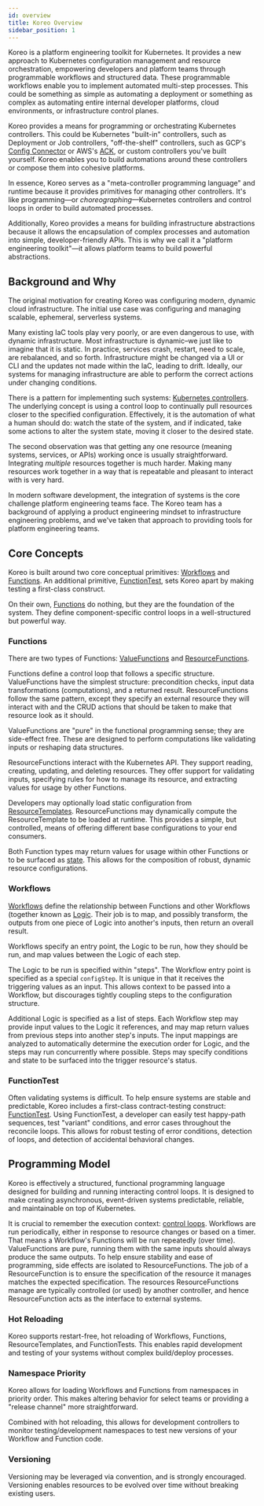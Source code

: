 ```yaml
---
id: overview
title: Koreo Overview
sidebar_position: 1
---
```


Koreo is a platform engineering toolkit for Kubernetes. It provides a new
approach to Kubernetes configuration management and resource orchestration,
empowering developers and platform teams through programmable workflows and
structured data. These programmable workflows enable you to implement automated
multi-step processes. This could be something as simple as automating a
deployment or something as complex as automating entire internal developer
platforms, cloud environments, or infrastructure control planes.

Koreo provides a means for programming or orchestrating Kubernetes controllers.
This could be Kubernetes "built-in" controllers, such as Deployment or Job
controllers, "off-the-shelf" controllers, such as GCP's
[Config Connector](https://cloud.google.com/config-connector/docs/overview) or
AWS's [ACK](https://aws-controllers-k8s.github.io/community/docs/community/overview/),
or custom controllers you've built yourself. Koreo enables you to build
automations around these controllers or compose them into cohesive platforms.

In essence, Koreo serves as a "meta-controller programming language" and
runtime because it provides primitives for managing other controllers. It's
like programming—or _choreographing_—Kubernetes controllers and control loops
in order to build automated processes. 

Additionally, Koreo provides a means for building infrastructure abstractions
because it allows the encapsulation of complex processes and automation into
simple, developer-friendly APIs. This is why we call it a "platform engineering
toolkit"—it allows platform teams to build powerful abstractions.

## Background and Why

The original motivation for creating Koreo was configuring modern, dynamic
cloud infrastructure. The initial use case was configuring and managing
scalable, ephemeral, serverless systems.

Many existing IaC tools play very poorly, or are even dangerous to use, with
dynamic infrastructure. Most infrastructure is dynamic–we just like to imagine
that it is static. ­In practice, services crash, restart, need to scale, are
rebalanced, and so forth. Infrastructure might be changed via a UI or CLI and
the updates not made within the IaC, leading to drift. Ideally, our systems for
managing infrastructure are able to perform the correct actions under changing
conditions.

There is a pattern for implementing such systems: [Kubernetes
controllers](https://kubernetes.io/docs/concepts/architecture/controller/). The
underlying concept is using a control loop to continually pull resources closer
to the specified configuration. Effectively, it is the automation of what a
human should do: watch the state of the system, and if indicated, take some
actions to alter the system state, moving it closer to the desired state.

The second observation was that getting any one resource (meaning systems,
services, or APIs) working once is usually straightforward. Integrating
_multiple_ resources together is much harder. Making many resources work
together in a way that is repeatable and pleasant to interact with is very
hard.

In modern software development, the integration of systems is the core
challenge platform engineering teams face. The Koreo team has a background of
applying a product engineering mindset to infrastructure engineering problems,
and we've taken that approach to providing tools for platform engineering
teams.

## Core Concepts

Koreo is built around two core conceptual primitives:
[Workflows](../workflow.md) and [Functions](./glossary.md#function). An
additional primitive, [FunctionTest](/docs/function-test.md), sets Koreo
apart by making testing a first-class construct.

On their own, [Functions](./glossary.md#function) do nothing, but they are
the foundation of the system. They define component-specific control loops in a
well-structured but powerful way.

### Functions

There are two types of Functions: [ValueFunctions](../value-function.md)
and [ResourceFunctions](../resource-function.md).

Functions define a control loop that follows a specific structure.
ValueFunctions have the simplest structure: precondition checks, input data
transformations (computations), and a returned result. ResourceFunctions
follow the same pattern, except they specify an external resource they will
interact with and the CRUD actions that should be taken to make that resource
look as it should.

ValueFunctions are "pure" in the functional programming sense; they are
side-effect free. These are designed to perform computations like validating
inputs or reshaping data structures.

ResourceFunctions interact with the Kubernetes API. They support reading,
creating, updating, and deleting resources. They offer support for validating
inputs, specifying rules for how to manage its resource, and extracting values
for usage by other Functions.

Developers may optionally load static configuration from
[ResourceTemplates](../resource-template.md). ResourceFunctions may
dynamically compute the ResourceTemplate to be loaded at runtime. This provides
a simple, but controlled, means of offering different base configurations to
your end consumers.

Both Function types may return values for usage within other Functions or to be
surfaced as [state](./glossary.md#state). This allows for the composition
of robust, dynamic resource configurations.

### Workflows

[Workflows](../workflow.md) define the relationship between Functions and other
Workflows (together known as [Logic](./glossary.md#logic). Their job is to map,
and possibly transform, the outputs from one piece of Logic into another's
inputs, then return an overall result.

Workflows specify an entry point, the Logic to be run, how they should be run,
and map values between the Logic of each step.

The Logic to be run is specified within "steps". The Workflow entry point is
specified as a special `configStep`. It is unique in that it receives the
triggering values as an input. This allows context to be passed into a
Workflow, but discourages tightly coupling steps to the configuration
structure.

Additional Logic is specified as a list of steps. Each Workflow step may
provide input values to the Logic it references, and may map return values from
previous steps into another step's inputs. The input mappings are analyzed to
automatically determine the execution order for Logic, and the steps may run
concurrently where possible. Steps may specify conditions and state to be
surfaced into the trigger resource's status.

### FunctionTest

Often validating systems is difficult. To help ensure systems are stable and
predictable, Koreo includes a first-class contract-testing construct:
[FunctionTest](/docs/function-test.md). Using FunctionTest, a developer can
easily test happy-path sequences, test "variant" conditions, and error cases
throughout the reconcile loops. This allows for robust testing of error
conditions, detection of loops, and detection of accidental behavioral changes.

## Programming Model

Koreo is effectively a structured, functional programming language designed for
building and running interacting control loops. It is designed to make creating
asynchronous, event-driven systems predictable, reliable, and maintainable on
top of Kubernetes.

It is crucial to remember the execution context:
[control loops](./glossary.md#control-loop). Workflows are run
periodically, either in response to resource changes or based on a timer. That
means a Workflow's Functions will be run repeatedly (over time). ValueFunctions
are pure, running them with the same inputs should always produce the same
outputs. To help ensure stability and ease of programming, side effects are
isolated to ResourceFunctions. The job of a ResourceFunction is to ensure the
specification of the resource it manages matches the expected specification.
The resources ResourceFunctions manage are typically controlled (or used) by
another controller, and hence ResourceFunction acts as the interface to
external systems.

### Hot Reloading

Koreo supports restart-free, hot reloading of Workflows, Functions,
ResourceTemplates, and FunctionTests. This enables rapid development and
testing of your systems without complex build/deploy processes.

### Namespace Priority

Koreo allows for loading Workflows and Functions from namespaces in priority
order. This makes altering behavior for select teams or providing a "release
channel" more straightforward.

Combined with hot reloading, this allows for development controllers to monitor
testing/development namespaces to test new versions of your Workflow and
Function code.

### Versioning

Versioning may be leveraged via convention, and is strongly encouraged.
Versioning enables resources to be evolved over time without breaking existing
users.
